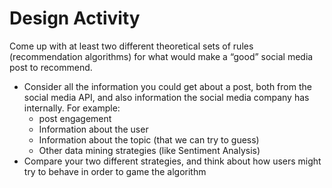 # Design Activity
Come up with at least two different theoretical sets of rules (recommendation algorithms) for what would make a “good” social media post to recommend.
  - Consider all the information you could get about a post, both from the social media API, and also information the social media company has internally. For example:
    - post engagement
    - Information about the user
    - Information about the topic (that we can try to guess)
    - Other data mining strategies (like Sentiment Analysis)
  - Compare your two different strategies, and think about how users might try to behave in order to game the algorithm
